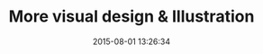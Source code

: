 ---
layout: work
title: 'More visual design & Illustration'
categories: work
date: 2015-08-01 13:26:34
thumbnail: 'images/thumbs/visual@2x.jpg'
permalink: /work/visualui
hero: 'http://placekitten.com/1200/1000' 
color: '#539388'
---